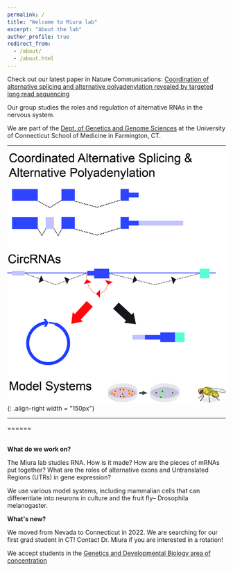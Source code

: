 ```yaml
---
permalink: /
title: "Welcome to Miura lab"
excerpt: "About the lab"
author_profile: true
redirect_from: 
  - /about/
  - /about.html
---
```

Check out our latest paper in Nature Communications:
[Coordination of alternative splicing and alternative polyadenylation revealed by targeted long read sequencing](https://www.nature.com/articles/s41467-023-41207-8)

Our group studies the roles and regulation of alternative RNAs in the nervous system.

We are part of the [Dept. of Genetics and Genome Sciences](https://health.uconn.edu/genetics/) at the University of Connecticut School of Medicine in Farmington, CT.   


---

![image of research areas](/images/UConn_research_Miura.jpg){: .align-right width = "150px"}

---

======
<br>
<br>

**What do we work on?**  

The Miura lab studies RNA. How is it made? How are the pieces of mRNAs put together? What are the roles of alternative exons and Untranslated Regions (UTRs) in gene expression?

We use various model systems, including mammalian cells that can differentiate into neurons in culture and the fruit fly– Drosophila melanogaster.

**What's new?**

We moved from Nevada to Connecticut in 2022. We are searching for our first grad student in CT! Contact Dr. Miura if you are interested in a rotation! 

We accept students in the [Genetics and Developmental Biology area of concentration](https://health.uconn.edu/graduate-school/academics/programs/ph-d-biomedical-science/genetics-and-developmental-biology-area-of-concentration/)



